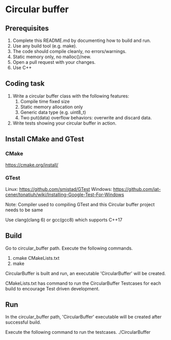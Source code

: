 # Circular buffer

## Prerequisites

1. Complete this README.md by documenting how to build and run.
2. Use any build tool (e.g. make).
3. The code should compile cleanly, no errors/warnings.
4. Static memory only, no malloc()/new.
5. Open a pull request with your changes.
6. Use C++

## Coding task

1. Write a circular buffer class with the following features:
    1. Compile time fixed size
    2. Static memory allocation only
    3. Generic data type (e.g. uint8_t)
    4. Two put(data) overflow behaviors: overwrite and discard data.
2. Write tests showing your circular buffer in action.

## Install CMake and GTest
### CMake
https://cmake.org/install/

### GTest
Linux:
https://github.com/smistad/GTest
Windows:
https://github.com/iat-cener/tonatiuh/wiki/Installing-Google-Test-For-Windows

Note: Compiler used to compiling GTest and this Circular buffer project needs to be same

Use clang(clang 6) or gcc(gcc8) which supports C++17

## Build
Go to circular_buffer path. Execute the following commands.
1. cmake CMakeLists.txt
2. make

CircularBuffer is built and run, an executable 'CircularBuffer' will be created.

CMakeLists.txt has command to run the CircularBuffer Testcases for each build to encourage Test driven development.

## Run

In the circular_buffer path, 'CircularBuffer' executable will be created after successful build.

Execute the following command to run the testcases.
./CircularBuffer